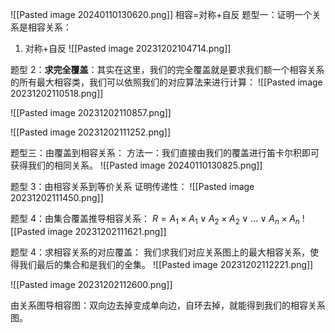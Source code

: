 ![[Pasted image 20240110130620.png]]
相容=对称+自反
题型一：证明一个关系是相容关系：
1. 对称+自反
![[Pasted image 20231202104714.png]]


题型 2：**求完全覆盖**：其实在这里，我们的完全覆盖就是要求我们额一个相容关系的所有最大相容类，我们可以依照我们的对应算法来进行计算：
![[Pasted image 20231202110518.png]]

![[Pasted image 20231202110857.png]]

![[Pasted image 20231202111252.png]]

题型三：由覆盖到相容关系：
方法一：我们直接由我们的覆盖进行笛卡尔积即可获得我们的相同关系。
![[Pasted image 20240110130825.png]]

题型 3：由相容关系到等价关系
证明传递性：
![[Pasted image 20231202111450.png]]

题型 4：由集合覆盖推导相容关系：
$R=A_{1}\times A_{1}\lor A_{2}\times A_{2}\lor\dots \lor A_{n}\times A_{n}$
![[Pasted image 20231202111621.png]]

题型 4：求相容关系的对应覆盖：
我们求我们对应关系图上的最大相容关系，使得我们最后的集合和是我们的全集。
![[Pasted image 20231202112221.png]]


![[Pasted image 20231202112600.png]]

由关系图导相容图：双向边去掉变成单向边，自环去掉，就能得到我们的相容关系图。